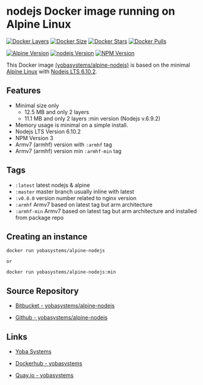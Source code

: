 # nodejs Docker image running on Alpine Linux

[![Docker Layers](https://img.shields.io/badge/docker%20layers-2-blue.svg?maxAge=2592000?style=flat-square)](https://hub.docker.com/r/yobasystems/alpine-nodejs/) [![Docker Size](https://img.shields.io/badge/docker%20size-12.5%20MB-blue.svg?maxAge=2592000?style=flat-square)](https://hub.docker.com/r/yobasystems/alpine-nodejs/) [![Docker Stars](https://img.shields.io/docker/stars/yobasystems/alpine-nodejs.svg?maxAge=2592000?style=flat-square)](https://hub.docker.com/r/yobasystems/alpine-nodejs/) [![Docker Pulls](https://img.shields.io/docker/pulls/yobasystems/alpine-nodejs.svg?maxAge=2592000?style=flat-square)](https://hub.docker.com/r/yobasystems/alpine-nodejs/)

[![Alpine Version](https://img.shields.io/badge/alpine%20version-v3.5-green.svg?maxAge=2592000?style=flat-square)](http://alpinelinux.org/) [![nodejs Version](https://img.shields.io/badge/nodejs%20LTS%20version-v6.10.2-green.svg?maxAge=2592000?style=flat-square)](https://nodejs.org/) [![NPM Version](https://img.shields.io/badge/NPM%20version-v3-green.svg?maxAge=2592000?style=flat-square)](http://npm.org)


This Docker image [(yobasystems/alpine-nodejs)](https://hub.docker.com/r/yobasystems/alpine-nodejs/) is based on the minimal [Alpine Linux](http://alpinelinux.org/) with [Nodejs LTS 6.10.2](https://nodejs.org/).


## Features

  * Minimal size only
    * 12.5 MB and only 2 layers
    * 11.1 MB and only 2 layers :min version (Nodejs v.6.9.2)
  * Memory usage is minimal on a simple install.
  * Nodejs LTS Version 6.10.2
  * NPM Version 3
  * Armv7 (armhf) version with ```:armhf``` tag
  * Armv7 (armhf) version min ```:armhf-min``` tag

## Tags

  * ```:latest``` latest nodejs & alpine
  * ```:master``` master branch usually inline with latest
  * ```:v0.0.0``` version number related to nginx version
  * ```:armhf``` Armv7 based on latest tag but arm architecture
  * ```:armhf-min``` Armv7 based on latest tag but arm architecture and installed from package repo


## Creating an instance

    docker run yobasystems/alpine-nodejs

    or

    docker run yobasystems/alpine-nodejs:min

## Source Repository

* [Bitbucket - yobasystems/alpine-nodejs](https://bitbucket.org/yobasystems/alpine-nodejs/)

* [Github - yobasystems/alpine-nodejs](https://github.com/yobasystems/alpine-nodejs)

## Links

* [Yoba Systems](https://www.yobasystems.co.uk/)

* [Dockerhub - yobasystems](https://hub.docker.com/u/yobasystems/)

* [Quay.io - yobasystems](https://quay.io/organization/yobasystems)
